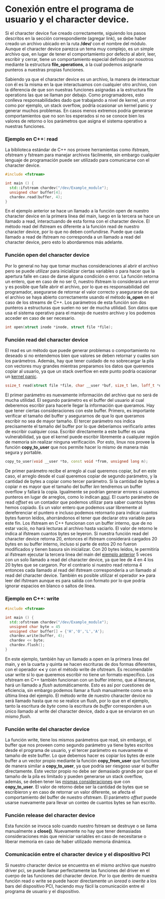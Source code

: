 # Conexión entre el programa de usuario y el character device.

Si el character device fue creado correctamente, siguiendo los pasos descritos en la sección correspondiente (agregar link), se debe haber creado un archivo ubicado en la ruta **/dev/** con el nombre del módulo. Aunque el character device parezca un tema muy complejo, es un simple archivo que, en lugar de tener el comportamiento por defecto al abrir, leer, escribir y cerrar, tiene un comportamiento especial definido por nosotros mediante la estructura **file_operations**, a la cual podemos asignarle punteros a nuestras propias funciones. 

Sabiendo ya que el character device es un archivo, la manera de interactuar con él es la misma en la que interactuamos con cualquier otro archivo, con la diferencia de que son nuestras funciones asignadas a la estructura file operations las que se llaman por debajo. Como programadores, esto conlleva responsabilidades dado que trabajando a nivel de kernel, un error como por ejemplo, un stack overflow, podría ocasionar un kernel panic y generar muchos problemas. En casos menos extremos podria generarse comportamientos que no son los esperados si no se conoce bien los valores de retorno o los parámetros que asigna el sistema operativo a nuestras funciones.

### Ejemplo en C++: read

La biblioteca estándar de C++ nos provee herramientas como ifstream, ofstream y fstream para manejar archivos fácilmente, sin embargo cualquier lenguaje de programación puede ser utilizado para comunicarse con el character device.

```cpp
#include <fstream>

int main () {
  std::ifstream chardev("/dev/Example_module");
  unsigned char buffer[4];
  chardev.read(buffer, 4);  
}
```
En el ejemplo anterior se hace un llamado a la función open de nuestro character device en la primera línea del main, luego en la tercera se hace un llamado a read, interactuando de esta forma con el character device. El método read del ifstream es diferente a la función read de nuestro character device, por lo que no deben confundirse. Puede que cada llamado a read de ifstream no corresponda a un llamado a read del character device, pero esto lo abordaremos más adelante.

### Función open del character device
Por lo general no hay que tomar muchas consideraciones al abrir el archivo pero se puede utilizar para inicializar ciertas variables o para hacer que la apertura falle en caso de darse alguna condición o error. La función retorna un entero, que en caso de no ser 0, nuestro ifstream lo considerará un error y es posible que falle abrir el archivo, por lo que es responsabilidad del programador, asegurarse de retornar el valor correcto y asegurarse de que el archivo se haya abierto correctamente usando el método **is_open** en el caso de los streams de C++. Los parámetros de esta función son dos punteros a estructuras que suelen no ser de mucha utilidad. Son datos que usa el sistema operativo para el manejo de nuestro archivo y los podemos acceder en caso de ser necesario.
```cpp
int open(struct inode *inode, struct file *file);
```

### Función read del character device
El read es un método que puede generar problemas o comportamiento no deseado si no entendemos bien que valores se deben retornar y cuales son los parámetros. Además, hay que tener cuidado de no sobrecargar la pila con vectores muy grandes mientras preparamos los datos que queremos copiar al usuario, ya que un stack overflow en este punto podría ocasionar un [kernel panic](https://es.wikipedia.org/wiki/Kernel_panic).
```cpp
ssize_t read(struct file *file, char __user *buf, size_t len, loff_t *offset);
```
El primer parámetro es nuevamente información del archivo que no será de mucha utilidad. El segundo parámetro es el buffer del usuario al cual deberemos escribir para hacerle llegar la información que queramos. Hay que tener ciertas consideraciones con este buffer. Primero, es importante verificar el tamaño del buffer y asegurarnos de que lo que queramos escribir no sea de mayor tamaño. El tercer parámetro nos indica precisamente el tamaño del buffer por lo que deberíamos verificarlo antes de escribir cualquier cosa. Escribir directamente a este buffer es una vulnerabilidad, ya que el kernel puede escribir libremente a cualquier región de memoria sin realizar ninguna verificación. Por esto, linux nos provee la función **copy_to_user** que nos permite hacer lo mismo de manera más segura y portable.
```cpp
copy_to_user(void __user *to, const void *from, unsigned long n);
```
De primer parámetro recibe el arreglo al cual queremos copiar, buf en este caso, el arreglo desde el cual queremos copiar de segundo parámetro, y la cantidad de bytes a copiar como tercer parámetro. Si la cantidad de bytes a copiar *n* es mayor que el tamaño del buffer *len* tendremos un buffer overflow y fallará la copia. Igualmente se podrían generar errores si usamos punteros en lugar de arreglos, como lo indican [aquí](https://stackoverflow.com/a/68195370).
El cuarto parámetro de read *offset* es un contador que podemos utilizar para saber cuantos bytes hemos copiado. Es un valor entero que podemos usar libremente al dereferenciar el puntero e incluso podemos retornarlo para indicar cuantos bytes fueron leídos, ahorrándonos el tener que declarar otra variable para este fin.
Los ifstream en C++ funcionan con un buffer interno, que de no estar vacío, no hará lecturas al archivo hasta vaciarlo. El valor de retorno le indica al ifstream cuantos bytes se leyeron. Si nuestra función read del character device retorna 20, entonces el ifstream considerará cargados 20 bytes en su buffer interno, incluso si parte de estos 20 no fueron modificados y tienen basura sin inicializar. Con 20 bytes leídos, le permitiría al ifstream ejecutar la tercera linea del main del [ejemplo anterior](#ejemplo-en-c-read) 5 veces con un solo llamado a read del character device, ya que lee de 4 en 4 los 20 bytes que se cargaron. Por el contrario si nuestro read retorna 4 entonces cada llamado al read del ifstream correspondería a un llamado al read del character device.
También es posible utilizar el operador **>>** para leer del ifstream aunque es para salida con formato por lo que podría ignorar espacios en blanco o saltos de línea.

### Ejemplo en C++: write
```cpp
#include <fstream>

int main () {
  std::ofstream chardev("/dev/Example_module");
  unsigned char byte = 45
  unsigned char buffer[] = {'H','O','L','A'};
  chardev.write(buffer, 4);
  chardev << byte;
  chardev.flush();  
}
```
En este ejemplo, también hay un llamado a open en la primera linea del main, y en la cuarta y quinta se hacen escrituras de dos formas diferentes, con el operador **<<** y con el método write de ofstream. Es recomendable usar write si lo que queremos escribir no tiene un formato específico. Los ofstream en C++ también funcionan con un buffer interno, que al llenarse, hará un llamado a *flush* automáticamente. Esto es así por cuestiones de eficiencia, sin embargo podemos llamar a flush manualmente como en la última línea del ejemplo. El método write de nuestro character device no será llamado hasta que no se realice un flush, por lo que en el ejemplo, tanto la escritura de *byte* como la escritura de *buffer* corresponden a un único llamado al write del character device, dado a que se enviaron en un mismo *flush*.

### Función write del character device
La función write, tiene los mismos parámetros que read, sin embargo, el buffer que nos proveen como segundo parámetro ya tiene bytes escritos desde el programa de usuario, y el tercer parámetro es nuevamente el tamaño de este buffer. Lo que debemos hacer es copiar los bytes de este buffer a un vector propio mediante la función **copy_from_user** que funciona de manera similar a **copy_to_user**, ya que podría ser riesgoso usar el buffer directamente. Este vector propio no debe ser demasiado grande por que el tamaño de la pila es limitado y pueden generarse un stack overflow, además, se deben tener las [mismas consideraciones](https://stackoverflow.com/a/68195370) que con **copy_to_user**. El valor de retorno debe ser la cantidad de bytes que se escribieron y en caso de retornar un valor diferente, se afecta el comportamiento del buffer de nuestro ofstream. El parámetro *offset* puede usarse nuevamente para llevar un conteo de cuantos bytes se han escrito.

### Función release del character device
Esta función se invoca solo cuando nuestro fstream se destruye o se llama manualmente a **close()**. Nuevamente no hay que tener demasiadas consideraciones más que reiniciar variables en caso de necesitarse o liberar memoria en caso de haber utilizado memoria dinámica.

### Comunicación entre el character device y el dispositivo PCI
Si nuestro character device se encuentra en el mismo archivo que nuestro driver pci, se puede llamar perfectamente las funciones del driver en el cuerpo de las funciones del character device. Por lo que dentro de nuestra función read o write se puede hacer directamente un *ioread* o *iowrite* a los bars del dispositivo PCI, haciendo muy fácil la comunicación entre el programa de usuario y el dispositivo.
